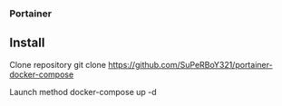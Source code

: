 ### Portainer 
## Install 

  Clone repository 
  git clone https://github.com/SuPeRBoY321/portainer-docker-compose

  Launch method
  docker-compose up -d
  
